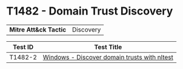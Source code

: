 # T1482 - Domain Trust Discovery
|||
|-|-|
|**Mitre Att&ck Tactic**|Discovery|

|Test ID|Test Title|
|-|-|
|T1482-2|[Windows - Discover domain trusts with nltest](./T1482-2/)|